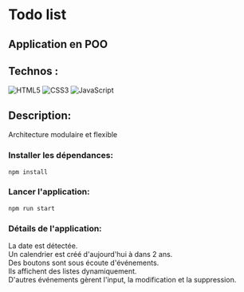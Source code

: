# Todo list

## Application en POO

## Technos :

![HTML5](https://img.shields.io/badge/html5-%23E34F26.svg?style=for-the-badge&logo=html5&logoColor=white)
![CSS3](https://img.shields.io/badge/css3-%231572B6.svg?style=for-the-badge&logo=css3&logoColor=white)
![JavaScript](https://img.shields.io/badge/javascript-%23323330.svg?style=for-the-badge&logo=javascript&logoColor=%23F7DF1E)

## Description:
Architecture modulaire et flexible  

### Installer les dépendances:

`npm install`

### Lancer l'application:

`npm run start`

### Détails de l'application:
La date est détectée.<br>
Un calendrier est créé d'aujourd'hui à dans 2 ans.<br>
Des boutons sont sous écoute d'événements.<br>
Ils affichent des listes dynamiquement.<br>
D'autres événements gèrent l'input, la modification et la suppression.

